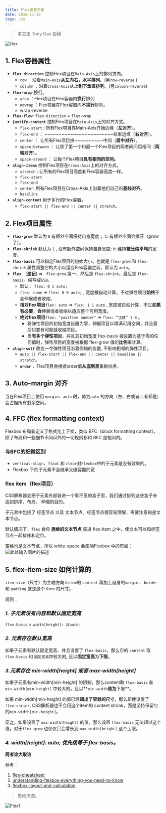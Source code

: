 ```yaml
---
title: Flex速查手册
date: 2018-11-12
tags: css
---
```


> 本文由 Tony Gao 投稿

![flex][1]

## **1. Flex容器属性**

+ **`flex-direction`** 控制Flex项目在`Main-Axis`上的排列方向。
    + `row` ：沿着`Main-Axis`**从左向右，水平排列**。(另`row-reverse` )
    + `column` ：沿着`Cross-Axis`从**上到下垂直排列**。(另`column-reverse`)
+ **`flex-wrap`** 换行。
    + `wrap` ：Flex项目在Flex容器内**换行**排列
    + `nowrap` ：Flex项目在Flex容器内**不换行**排列。
    + wrap-reverse
+ **`flex-flow`**: `flex-direction` + `flex-wrap`
+ **`justify-content`** 控制Flex项目在`Main-Axis`上的对齐方式。
    + `flex-start` : 所有Flex项目靠Main-Axis开始边缘（**左对齐**）。
    + `flex-end` ： ~~~~~~~~~~~~~~~~~~~~~~~~结束边缘（**右对齐**）。
    + `center` ： 让所有Flex项目排~~~~~~~~~~中间（**居中对齐**）。
    + `space-between` ： 让除了第一个和最一个Flex项目的两者间间距相同（**两端对齐**）。
    + `space-around` ： 让每个Flex项目**具有相同的空间。**
+ **`align-items`** 控制Flex项目在`Cross-Axis`上的对齐方式。
    + `stretch` : 让所有的Flex项目高度和Flex容器高度一样。
    + `flex-start`
    + `flex-end`
    + `center`: 所有Flex项目在Cross-Axis上沿着他们自己的**基线对齐**。
    + `baseline`
+ **`align-content`** 用于多行的Flex容器。
    + `flex-start || flex-end || center || stretch`。

## **2. Flex项目属性**

+ **`flex-grow`** 默认为 `0` 有额外空间保持自身宽度； `1`: 有额外空间会撑开（*grow*了）。
+ **`flex-shrink`** 默认为 `1` ,  没有额外空间保持自身宽度; `0`: 维持**被压缩平均**的宽度。
+ **`flex-basis`** 可以指定Flex项目的初始大小。也就是 `flex-grow` 和 `flex-shrink` 属性调整它的大小以适应Flex容器之前。默认为 `auto`。
+ **`flex`** （**速记**)  =>  ` flex-grow` 第一，然后是 `flex-shrink`，最后是 `flex-basis`。缩写成`GSB`。
    + 默认： `flex: 0 1 auto;`
    +  `flex: none` => `flex: 0 0 auto;` , 宽度被自动计算，不过弹性项目**始终**不会伸展或者收缩。
    + **相对flex项目**`flex: auto` => `flex: 1 1 auto` , 宽度被自动计算，不过**如果有必要**，**会**伸展或者收缩以适应整个可用宽度。
    + **绝对flex项目**`flex: "positive number"` => `flex: “正数” 1 0` 。
        + 将弹性项目的初始宽度设置为零，伸展项目以填满可用空间，并且最后只要有可能就收缩项目。
        + 当**有多个弹性项目**，并且其初始宽度 flex-basis 被设置为基于零的任何值时，弹性项目的宽度被根据 flex-grow 值的**比例**来计算。
+ **`align-self`** 改变**一个**弹性项目沿着侧轴的位置, 不影响相邻的弹性项目。
    + `auto || flex-start || flex-end || center || baseline || stretch`。
  + **`order`** ，Flex项目会根据order值**从底到高**重新排序。

## **3. Auto-margin 对齐**

当在Flex项目上使用 `margin: auto` 时，值为`auto` 的方向（左、右或者二者都是）会占据所有剩余空间。

## **4. FFC (flex formatting context)**

Flexbox 布局新定义了格式化上下文，类似 BFC（block formatting context）。除了布局和一些细节不同以外的一切规则都和 BFC 是相同的。

### **与BFC的细微区别**
+ `vertical-align`、`float` 和 `clear`对`Flexbox`中的子元素是没有效果的。
+ Flexbox 下的子元素不会继承父级容器的宽

### **flex item（flex项目）**
CSS解析器会把子元素外部装进一个看不见的盒子里，我们通过排列这些盒子来达到排序、布局、 伸缩的目的。

子元素中包括了 标签节点 以及 文本节点。标签节点很容易理解，需要注意的是文本节点。

默认情况下，`flex` 会将 **连续的文本节点** 装进 flex-item 之中，使文本可以和标签节点一起排序和定位。

空格也是文本节点，所以 white-space 会影响Flexbox 中的布局：
![此处输入图片的描述][2]

## **5. flex-item-size 如何计算的**

`item-size`（尺寸）为主轴方向`上item`的 `content` 再加上自身的`margin`、 `border` 和 `padding` 就是这个 item 的尺寸。

规则：
### *1. 子元素没有内容和默认固定宽高*
`flex-basis` > `width[height]: 非auto`;

### *2. 元素存在默认宽高*
如果子元素有默认固定宽高、并且设置了 `flex-basis`，那么它的 `content` 取 `flex-basis` 和 `固定宽高`中较大的, 且以**固定宽高**为**下限**。

### *3.元素存在 min-width[height] 或者 max-width[height]*
如果子元素有min-width[min-height] 的限制，那么content取 `flex-basis` 和 `min-width[min-height]` 中较大的，且以**`min-width`**值为**下限**。

如果 min-width[min-height] 的值已经**超出了容器的尺寸**，那么即使设置了 `flex-shrink`, CSS解析器也不会用这个item的 content shrink，而是坚持保留它的`min-width[min-height]`。

反之，如果设置了 `max-width[height]` 的值，那么设置 `flex-basis` 无法超过这个值，对于`flex-grow` 也仅仅只会增长到 `max-width[height]` 这个上限。

### *4. width[height]: auto; 优先级等于 flex-basis。*
**两者谁大取谁**




参考：

1. [flex-cheatsheet][3]
1. [understanding-flexbox-everything-you-need-to-know][4]
1. [flexbox-layout-and-calculation][5]


> 思维流图。

![Flex1][6]


  [1]: https://www.w3cplus.com/sites/default/files/blogs/2017/1703/flexbox1.png
  [2]: https://www.w3cplus.com/sites/default/files/blogs/2017/1703/flexbox3.png
  [3]: https://yoksel.github.io/flex-cheatsheet/#display
  [4]: https://www.w3cplus.com/css3/understanding-flexbox-everything-you-need-to-know.html
  [5]: https://www.w3cplus.com/css3/flexbox-layout-and-calculation.html?from=groupmessage
  [6]: http://static.zybuluo.com/gao1994/sr8vhlxwou6jg36pk55jjwvi/flexboxsheet.png